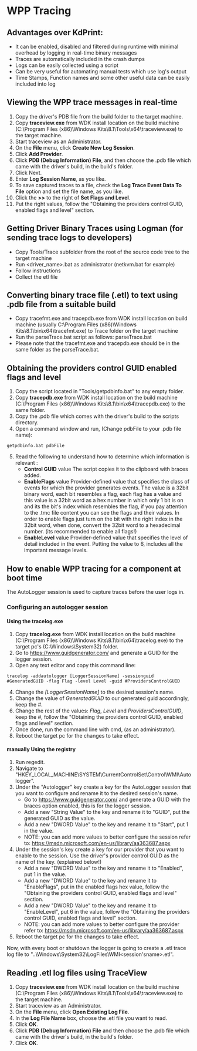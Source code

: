 # WPP Tracing #

## Advantages over KdPrint:

* It can be enabled, disabled and filtered during runtime with minimal overhead by logging in real-time binary messages
* Traces are automatically included in the crash dumps
* Logs can be easily collected using a script
* Can be very useful for automating manual tests which use log's output
* Time Stamps, Function names and some other useful data can be easily included into log

## Viewing the WPP trace messages in real-time ##

1. Copy the driver's PDB file from the build folder to the target machine.
2. Copy **traceview.exe** from WDK install location on the build machine (C:\Program Files (x86)\Windows Kits\8.1\Tools\x64\traceview.exe) to the target machine.
3. Start traceview as an Administrator.
4. On the **File** menu, click **Create New Log Session**.
5. Click **Add Provider**.
6. Click **PDB (Debug Information) File**, and then choose the .pdb file which came with the driver's build, in the build's folder.
7. Click Next.
8. Enter **Log Session Name**, as you like.
9. To save captured traces to a file, check the **Log Trace Event Data To File** option and set the file name, as you like.
10. Click the **>>** to the right of **Set Flags and Level**.
11. Put the right values, follow the "Obtaining the providers control GUID, enabled flags and level" section.

## Getting Driver Binary Traces using Logman (for sending trace logs to developers) ##

* Copy Tools/Trace subfolder from the root of the source code tree to the target machine
* Run <driver_name>.bat as administrator (netkvm.bat for example)
* Follow instructions
* Collect the etl file

## Converting binary trace file (.etl) to text using .pdb file from a suitable build ##

* Copy tracefmt.exe and tracepdb.exe from WDK install location on build machine
  (usually C:\Program Files (x86)\Windows Kits\8.1\bin\x64\tracefmt.exe)
  to Trace folder on the target machine
* Run the parseTrace.bat script as follows:
  parseTrace.bat <The suitable pdp file for build> <The collected etl file>
* Please note that the tracefmt.exe and tracepdb.exe should be in the same folder
  as the parseTrace.bat.

## Obtaining the providers control GUID enabled flags and level ##

1. Copy the script located in "Tools/getpdbinfo.bat" to any empty folder.
2. Copy **tracepdb.exe** from WDK install location on the build machine (C:\Program Files (x86)\Windows Kits\8.1\bin\x64\tracepdb.exe) to the same folder.
3. Copy the .pdb file which comes with the driver's build to the scripts directory.
4. Open a command window and run, (Change pdbFile to your .pdb file name):
```
getpdbinfo.bat pdbFile
```
5. Read the following to understand how to determine which information is relevant :
   - **Control GUID** value
     The script copies it to the clipboard with braces added.
   - **EnableFlags** value
     Provider-defined value that specifies the class of events for which the provider generates events.
     The value is a 32bit binary word, each bit resembles a flag, each flag has a value and this value is a 32bit word as a hex number in which only 1 bit is on and its the bit's index which resembles the flag, if you pay attention to the .tmc file content you can see the flags and their values.
     In order to enable flags just turn on the bit with the right index in the 32bit word, when done, convert the 32bit word to a hexadecimal number. (its recommended to enable all flags!)
   - **EnableLevel** value
     Provider-defined value that specifies the level of detail included in the event.
     Putting the value to 6, includes all the important message levels.

## How to enable WPP tracing for a component at boot time ##

The AutoLogger session is used to capture traces before the user logs in.

### Configuring an autologger session ###

#### Using the tracelog.exe ####

1. Copy **tracelog.exe** from WDK install location on the build machine (C:\Program Files (x86)\Windows Kits\8.1\bin\x64\tracelog.exe) to the target pc's (C:\Windows\System32) folder.
2. Go to https://www.guidgenerator.com/ and generate a GUID for the logger session.
3. Open any text editor and copy this command line:
```
tracelog -addautologger [LoggerSessionName] -sessionguid #GeneratedGUID -flag Flag -level Level -guid #ProvidersControlGUID
```
4. Change the _[LoggerSessionName]_ to the desired session's name.
5. Change the value of _GeneratedGUID_ to our generated guid accordingly, keep the #.
6. Change the rest of the values: _Flag_, _Level_ and _ProvidersControlGUID_, keep the #, follow the "Obtaining the providers control GUID, enabled flags and level" section.
7. Once done, run the command line with cmd, (as an administrator).
8. Reboot the target pc for the changes to take effect.

#### **manually** Using the registry ####

1. Run regedit.
2. Navigate to "HKEY_LOCAL_MACHINE\SYSTEM\CurrentControlSet\Control\WMI\Autologger".
3. Under the "Autologger" key create a key for the AutoLogger session that you want to configure and rename it to the desired session's name.
   - Go to https://www.guidgenerator.com/ and generate a GUID with the braces option enabled, this is for the logger session.
   - Add a new "String Value" to the key and rename it to "GUID", put the generated GUID as the value.
   - Add a new "DWORD Value" to the key and rename it to "Start", put 1 in the value.
   - NOTE: you can add more values to better configure the session refer to: https://msdn.microsoft.com/en-us/library/aa363687.aspx
4. Under the session's key create a key for our provider that you want to enable to the session. Use the driver's provider control GUID as the name of the key. (explained below!)
   - Add a new "DWORD Value" to the key and rename it to "Enabled", put 1 in the value.
   - Add a new "DWORD Value" to the key and rename it to "EnableFlags", put in the enabled flags hex value, follow the "Obtaining the providers control GUID, enabled flags and level" section.
   - Add a new "DWORD Value" to the key and rename it to "EnableLevel", put 6 in the value, follow the "Obtaining the providers control GUID, enabled flags and level" section.
   - NOTE: you can add more values to better configure the provider refer to: https://msdn.microsoft.com/en-us/library/aa363687.aspx
5. Reboot the target pc for the changes to take effect.

Now, with every boot or shutdown the logger is going to create a .etl trace log file to "..\Windows\System32\LogFiles\WMI\<session'sname>.etl".

## Reading .etl log files using TraceView ##

1. Copy **traceview.exe** from WDK install location on the build machine (C:\Program Files (x86)\Windows Kits\8.1\Tools\x64\traceview.exe) to the target machine.
2. Start traceview as an Administrator.
3. On the **File** menu, click **Open Existing Log File**.
4. In the **Log File Name** box, choose the .etl file you want to read.
5. Click **OK**.
6. Click **PDB (Debug Information) File** and then choose the .pdb file which came with the driver's build, in the build's folder.
7. Click **OK**.
